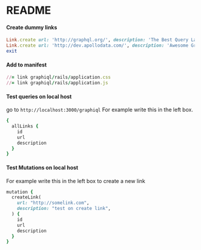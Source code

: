 # README

#### Create dummy links
```rb
Link.create url: 'http://graphql.org/', description: 'The Best Query Language'
Link.create url: 'http://dev.apollodata.com/', description: 'Awesome GraphQL Client'
exit
```

#### Add to manifest
```rb
//= link graphiql/rails/application.css
//= link graphiql/rails/application.js
```

#### Test queries on local host
go to `http://localhost:3000/graphiql`
For example write this in the left box.
```rb
{
  allLinks {
    id
    url
    description
  }
}
```

#### Test Mutations on local host
For example write this in the left box to create a new link
```rb
mutation {
  createLink(
    url: "http://somelink.com",
    description: "test on create link",
  ) {
    id
    url
    description
  }
}
```
